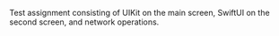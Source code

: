 Test assignment consisting of UIKit on the main screen, SwiftUI on the second screen, and network operations.
